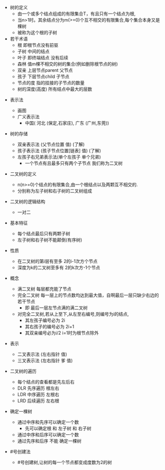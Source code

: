 * 树的定义
    + 由一个或多个结点组成的有限集合T，有且只有一个结点为根,
    + 当n>1时。其余结点分为m(>=0)个互不相交的有限集合,每个集合本身又是棵树
    + 被称为这个根的子树
* 若干术语
    + 根 即根节点没有前驱
    + 子树 中间的结点
    + 叶子 即终端结点 没有后续
    + 森林 值m棵不相交的树的集合(例如删除根节点的树)
    + 双亲 上层节点parent 父节点
    + 孩子 下层节点child 子节点
    + 节点的度 指的挂接的子节点的数量
    + 树的深度(高度) 所有结点中最大的层数
+ 表示法
    + 画图
    + 广义表示法
        + 中国( 河北 (保定,石家庄), 广东 (广州,东莞))
+ 树的存储
    + 双亲表示法 (父节点位置 值) (了解)
    + 孩子表示法 (孩子节点位置[链表] 值) (了解)
    + 左孩子右兄弟表示法(单个左孩子 单个兄弟) 
        + 一个节点有且最多只有两个子节点 我们称为二叉树



+ 二叉树的定义
    + n(n>=0)个结点的有限集合,由一个根结点以及两颗互不相交的.
    + 分别称为左子树和右子树的二叉树组成
+ 二叉树的逻辑结构
    + 一对二
+ 基本特征
    + 每个结点最后只有两颗子树
    + 左子树和右子树不能颠倒(有序树)
+ 性质
    + 在二叉树的第i层有至多 2的i-1次方个节点
    + 深度为k的二叉树至多有 2的k次方-1个节点
+ 概念
    + 满二叉树 每层都充能了节点
    + 完全二叉树 每一层上的节点数均达到最大值，自啊最后一层只缺少右边的若干节点
        + 即 最后一层左节点满的满二叉树
    + 对完全二叉树,若从上至下,从左至右编号,则编号为i的结点,
        + 其左孩子编号必为 2i
        + 其右孩子的编号必为 2i+1 
        + 其双亲编号必为i/2 i=1时为根节点除外
+ 表示
    + 二叉表示法 (左右指针 值)
    + 三叉表示法 (左右指针 爹 值)
+ 二叉树的遍历
    + 每个结点的查看都是先左后右
    + DLR 先序遍历  根左右
    + LDR 中序遍历  左根右
    + LRD 后续遍历  左右根
+ 确定一棵树
    + 通过中序和先序可以确定一个数
        + 先可以确定根 和 左子树 和 右子树
    + 通过中序和后序可以确定一个数
    + 通过先序和后序 不能 确定一棵树
+ #号创建法
    + #号创建树,让树的每一个节点都变成度数为2的树

